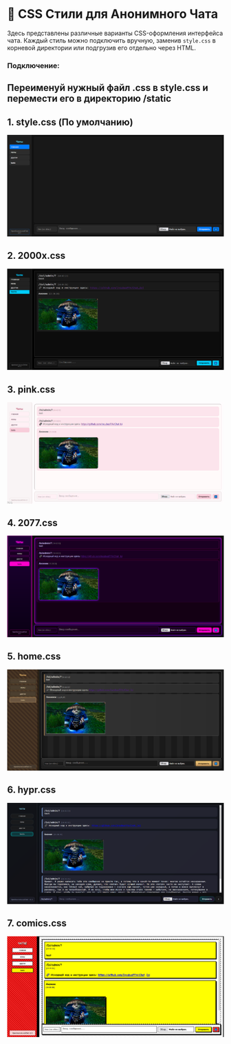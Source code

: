 # 🧩 CSS Стили для Анонимного Чата

Здесь представлены различные варианты CSS-оформления интерфейса чата. Каждый стиль можно подключить вручную, заменив `style.css` в корневой директории или подгрузив его отдельно через HTML.

### Подключение:
Переименуй нужный файл .css в style.css и перемести его в директорию /static
---

## 1. style.css (По умолчанию)

![style.css](./images/ScreenshotStyle.png)

## 2. 2000x.css

![2000x.css](./images/Screenshot2000x.png)

## 3. pink.css

![pink.css](./images/ScreenshotPink.png)

## 4. 2077.css

![2000x.css](./images/Screenshot2077.png)

## 5. home.css

![2000x.css](./images/ScreenshotHome.png)

## 6. hypr.css

![2000x.css](./images/ScreenshotHypr.png)

## 7. comics.css

![2000x.css](./images/ScreenshotComics.png)
